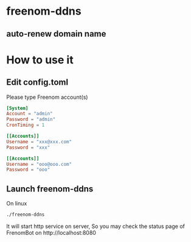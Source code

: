 # freenom-ddns
auto-renew domain name
---
# How to use it

## Edit config.toml
Please type Freenom account(s)
``` toml
[System]
Account = "admin"
Password = "admin"
CronTiming = 1

[[Accounts]]
Username = "xxx@xxx.com"
Password = "xxx"

[[Accounts]]
Username = "ooo@ooo.com"
Password = "ooo"
```

## Launch freenom-ddns

On linux
``` sh
./freenom-ddns
```
It will start http service on server, So you may check the status page of FrenomBot on http://localhost:8080
